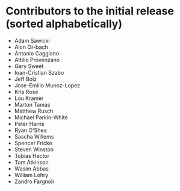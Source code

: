 <!--
- Copyright (c) 2019-2021, Arm Limited and Contributors
-
- SPDX-License-Identifier: Apache-2.0
-
- Licensed under the Apache License, Version 2.0 the "License";
- you may not use this file except in compliance with the License.
- You may obtain a copy of the License at
-
-     http://www.apache.org/licenses/LICENSE-2.0
-
- Unless required by applicable law or agreed to in writing, software
- distributed under the License is distributed on an "AS IS" BASIS,
- WITHOUT WARRANTIES OR CONDITIONS OF ANY KIND, either express or implied.
- See the License for the specific language governing permissions and
- limitations under the License.
-
-->

# Contributors to the initial release (sorted alphabetically)

* Adam Sawicki
* Alon Or-bach
* Antonio Caggiano
* Attilio Provenzano
* Gary Sweet
* Ioan-Cristian Szabo
* Jeff Bolz
* Jose-Emilio Munoz-Lopez
* Kris Rose
* Lou Kramer
* Marton Tamas
* Matthew Rusch
* Michael Parkin-White
* Peter Harris
* Ryan O'Shea
* Sascha Willems
* Spencer Fricke
* Steven Winston
* Tobias Hector
* Tom Atkinson
* Wasim Abbas
* William Lohry
* Zandro Fargnoli
